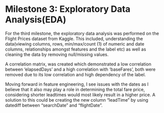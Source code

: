 # Milestone 3:  Exploratory Data Analysis(EDA)

For the third milestone, the exploratory data analysis was performed on the Flight Prices dataset from Kaggle.  This included, understanding the data(viewing columns, rows, min/max/count (1) of numeric and date columns, relationships amongst features and the label etc) as well as cleaning the data by removing null/missing values.



A correlation matrix,  was created which demonstrated a low correlation between ‘elapsedDays’ and a high correlation with ‘baseFares’, both were removed due to its low correlation and high dependency of the label.



 Moving forward in feature engineering, I see issues with the dates as I believe that it also may play a role in determining the total fare price, considering shorter leadtimes would most likely result in a higher price. A solution to this could be creating the new column “leadTime” by using datediff between “searchDate” and “flightDate”.